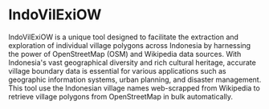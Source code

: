 # IndoVilExiOW
IndoVilExiOW is a unique tool designed to facilitate the extraction and exploration of individual village polygons across Indonesia by harnessing the power of OpenStreetMap (OSM) and Wikipedia data sources. With Indonesia's vast geographical diversity and rich cultural heritage, accurate village boundary data is essential for various applications such as geographic information systems, urban planning, and disaster management. This tool use the Indonesian village names web-scrapped from Wikipedia to retrieve village polygons from OpenStreetMap in bulk automatically. 
